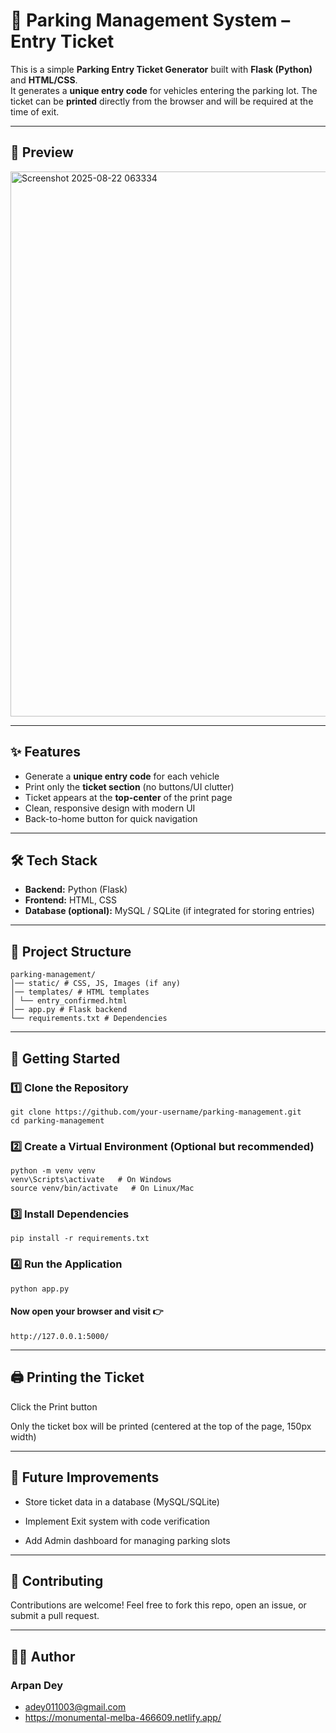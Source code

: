 # 🚗 Parking Management System – Entry Ticket

This is a simple **Parking Entry Ticket Generator** built with **Flask (Python)** and **HTML/CSS**.  
It generates a **unique entry code** for vehicles entering the parking lot. The ticket can be **printed** directly from the browser and will be required at the time of exit.

---

## 📸 Preview
<img width="1898" height="872" alt="Screenshot 2025-08-22 063334" src="https://github.com/user-attachments/assets/4c02b720-8e00-41c1-8b8d-b33b2fd45e74" />


---

## ✨ Features
-  Generate a **unique entry code** for each vehicle  
-  Print only the **ticket section** (no buttons/UI clutter)  
-  Ticket appears at the **top-center** of the print page  
-  Clean, responsive design with modern UI  
-  Back-to-home button for quick navigation  

---

## 🛠️ Tech Stack
- **Backend:** Python (Flask)  
- **Frontend:** HTML, CSS  
- **Database (optional):** MySQL / SQLite (if integrated for storing entries)  

---

## 📂 Project Structure
```
parking-management/
│── static/ # CSS, JS, Images (if any)
│── templates/ # HTML templates
│ └── entry_confirmed.html
│── app.py # Flask backend
└── requirements.txt # Dependencies
```

---

## 🚀 Getting Started

### 1️⃣ Clone the Repository
```
git clone https://github.com/your-username/parking-management.git
cd parking-management
```
### 2️⃣ Create a Virtual Environment (Optional but recommended)
```
python -m venv venv
venv\Scripts\activate   # On Windows
source venv/bin/activate   # On Linux/Mac

```
### 3️⃣ Install Dependencies
```
pip install -r requirements.txt
```
### 4️⃣ Run the Application
```
python app.py
```
#### Now open your browser and visit 👉
```
http://127.0.0.1:5000/
```

---

## 🖨️ Printing the Ticket

Click the Print button

Only the ticket box will be printed (centered at the top of the page, 150px width)

---

## 📌 Future Improvements
 - Store ticket data in a database (MySQL/SQLite)

 - Implement Exit system with code verification

 - Add Admin dashboard for managing parking slots


---


## 🤝 Contributing
Contributions are welcome! Feel free to fork this repo, open an issue, or submit a pull request.


---


## 👨‍💻 Author
### Arpan Dey
- adey011003@gmail.com
- https://monumental-melba-466609.netlify.app/
